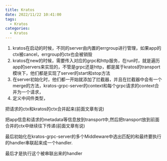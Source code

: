```yaml
---
title: Kratos
date: 2022/11/22 10:41:00
tags:
  - Kratos
categories:
  - Kratos
---
```



1. kratos在启动的时候，不同的server由内置的errgroup进行管理，如果app的ctx被cancel，errgroup的ctx也会被销毁
2. kratos在new的时候，需要传入对应的grpc和http服务，在run时，就是遍历app的servers来实现的，不管是grpc还是http，都是属于kratos的transport模块下，他们都是实现了server的start和stop方法
3. 在server初始化时，他们都一开始就添加了拦截器，并且在拦截器中会有一个merge的方法，kratos-grpc-server的context和每个grpc请求的context合并为一个请求，
4. 定义中间件类型，

把请求的ctx和kratos的ctx合并起来(前面文章有说)

把app信息和请求的metadata等信息放到transport中,然后把transport放到前面合并的ctx中继续往下传递(前面文章有说)

最后初始化在kratos-grpc-server的多个Middleware中选出匹配的和最终要执行的handler串联起来成一个handler.

最后才是执行这个被串联出来的handler